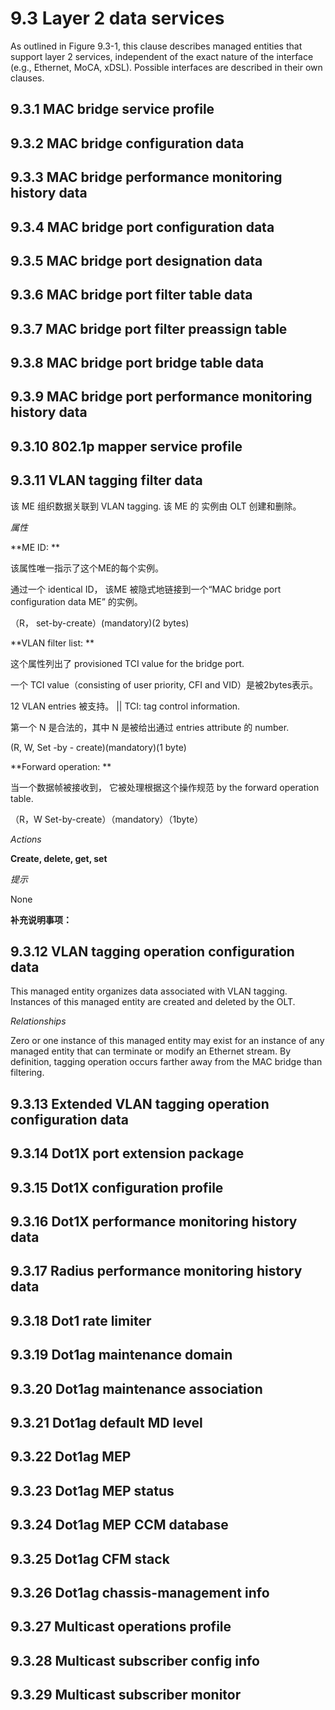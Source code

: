 # 9.3 Layer 2 data services

  As outlined in Figure 9.3-1, this clause describes managed entities that support layer 2 services, independent of the exact nature of the interface (e.g., Ethernet, MoCA, xDSL). Possible interfaces are described in their own clauses.

## 9.3.1 MAC bridge service profile

## 9.3.2 MAC bridge configuration data

## 9.3.3 MAC bridge performance monitoring history data

## 9.3.4 MAC bridge port configuration data

## 9.3.5 MAC bridge port designation data

## 9.3.6 MAC bridge port filter table data

## 9.3.7 MAC bridge port filter preassign table

## 9.3.8 MAC bridge port bridge table data

## 9.3.9 MAC bridge port performance monitoring history data

## 9.3.10 802.1p mapper service profile

## 9.3.11 VLAN tagging filter data

  该 ME 组织数据关联到 VLAN tagging. 该 ME 的 实例由 OLT 创建和删除。

*属性*

**ME ID: **

该属性唯一指示了这个ME的每个实例。 

通过一个 identical ID， 该ME 被隐式地链接到一个“MAC bridge port configuration data ME” 的实例。

（R， set-by-create）(mandatory)(2 bytes) 

**VLAN filter list: **

这个属性列出了 provisioned TCI value for the bridge port. 

一个 TCI value（consisting of user priority, CFI and VID）是被2bytes表示。

12 VLAN entries 被支持。 || TCI: tag control information. 

第一个 N 是合法的，其中 N 是被给出通过 entries attribute 的 number.

(R, W, Set -by - create)(mandatory)(1 byte) 

**Forward operation: **

当一个数据帧被接收到， 它被处理根据这个操作规范 by the forward operation table.

（R，W Set-by-create）（mandatory）（1byte） 

*Actions*

**Create, delete, get, set**

*提示*

None

**补充说明事项：**



## 9.3.12 VLAN tagging operation configuration data

This managed entity organizes data associated with VLAN tagging. Instances of this managed entity are created and deleted by the OLT.

*Relationships*

Zero or one instance of this managed entity may exist for an instance of any managed entity that can terminate or modify an Ethernet stream. By definition, tagging operation occurs farther away from the MAC bridge than filtering.

## 9.3.13 Extended VLAN tagging operation configuration data

## 9.3.14 Dot1X port extension package

## 9.3.15 Dot1X configuration profile

## 9.3.16 Dot1X performance monitoring history data

## 9.3.17 Radius performance monitoring history data

## 9.3.18 Dot1 rate limiter

## 9.3.19 Dot1ag maintenance domain

## 9.3.20 Dot1ag maintenance association

## 9.3.21 Dot1ag default MD level

## 9.3.22 Dot1ag MEP

## 9.3.23 Dot1ag MEP status

## 9.3.24 Dot1ag MEP CCM database

## 9.3.25 Dot1ag CFM stack

## 9.3.26 Dot1ag chassis-management info

## 9.3.27 Multicast operations profile

## 9.3.28 Multicast subscriber config info

## 9.3.29 Multicast subscriber monitor


